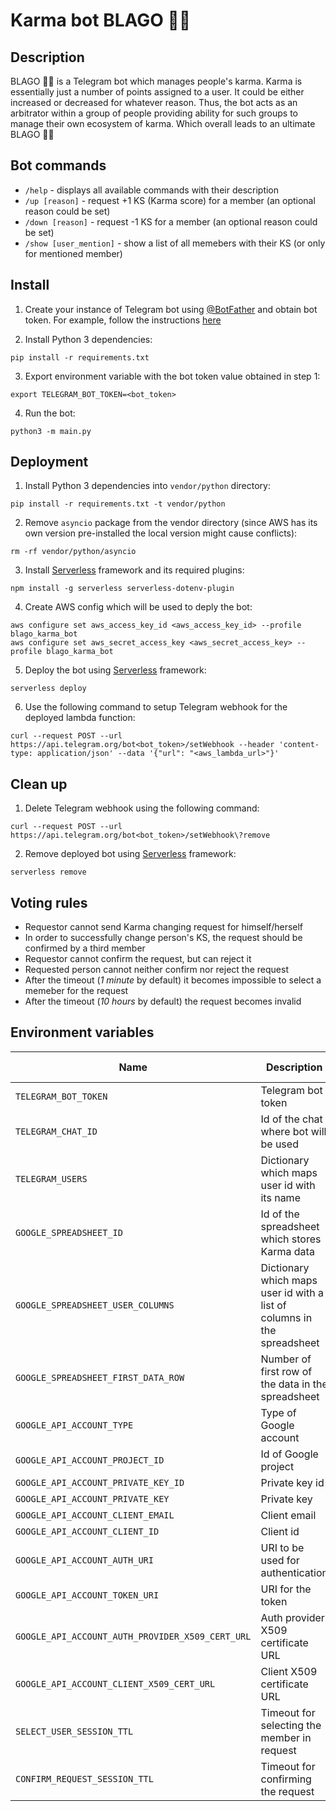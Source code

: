 # Karma bot BLAGO 🙏🏻

## Description

BLAGO 🙏🏻 is a Telegram bot which manages people's karma. Karma is essentially just a number of points assigned to a user. It could be either increased or decreased for whatever reason.
Thus, the bot acts as an arbitrator within a group of people providing ability for such groups to manage their own ecosystem of karma. Which overall leads to an ultimate BLAGO 🙏🏻

## Bot commands

* `/help` - displays all available commands with their description
* `/up [reason]` - request +1 KS (Karma score) for a member (an optional reason could be set)
* `/down [reason]` - request -1 KS for a member (an optional reason could be set)
* `/show [user_mention]` - show a list of all memebers with their KS (or only for mentioned member)

## Install

1. Create your instance of Telegram bot using [@BotFather](https://telegram.me/BotFather) and obtain bot token. For example, follow the instructions [here](https://core.telegram.org/bots#how-do-i-create-a-bot)

2. Install Python 3 dependencies:
```
pip install -r requirements.txt
```

3. Export environment variable with the bot token value obtained in step 1:
```
export TELEGRAM_BOT_TOKEN=<bot_token>
```

4. Run the bot:
```
python3 -m main.py
```

## Deployment

1. Install Python 3 dependencies into `vendor/python` directory:
```
pip install -r requirements.txt -t vendor/python
```

2. Remove `asyncio` package from the vendor directory (since AWS has its own version pre-installed the local version might cause conflicts):
```
rm -rf vendor/python/asyncio
```

3. Install [Serverless](https://www.serverless.com/) framework and its required plugins:
```
npm install -g serverless serverless-dotenv-plugin
```

4. Create AWS config which will be used to deply the bot:
```
aws configure set aws_access_key_id <aws_access_key_id> --profile blago_karma_bot
aws configure set aws_secret_access_key <aws_secret_access_key> --profile blago_karma_bot
```

5. Deploy the bot using [Serverless](https://www.serverless.com/) framework:
```
serverless deploy
```

6. Use the following command to setup Telegram webhook for the deployed lambda function:
```
curl --request POST --url https://api.telegram.org/bot<bot_token>/setWebhook --header 'content-type: application/json' --data '{"url": "<aws_lambda_url>"}'
```

## Clean up

1. Delete Telegram webhook using the following command:
```
curl --request POST --url https://api.telegram.org/bot<bot_token>/setWebhook\?remove
```

2. Remove deployed bot using [Serverless](https://www.serverless.com/) framework:
```
serverless remove
```

## Voting rules

* Requestor cannot send Karma changing request for himself/herself 
* In order to successfully change person's KS, the request should be confirmed by a third member
* Requestor cannot confirm the request, but can reject it
* Requested person cannot neither confirm nor reject the request
* After the timeout (*1 minute* by default) it becomes impossible to select a memeber for the request
* After the timeout (*10 hours* by default) the request becomes invalid

## Environment variables

| Name | Description | Default value |
| --- | --- | --- |
| `TELEGRAM_BOT_TOKEN` | Telegram bot token | |
| `TELEGRAM_CHAT_ID` | Id of the chat where bot will be used | |
| `TELEGRAM_USERS` | Dictionary which maps user id with its name | |
| `GOOGLE_SPREADSHEET_ID` | Id of the spreadsheet which stores Karma data | |
| `GOOGLE_SPREADSHEET_USER_COLUMNS` | Dictionary which maps user id with a list of columns in the spreadsheet | |
| `GOOGLE_SPREADSHEET_FIRST_DATA_ROW` | Number of first row of the data in the spreadsheet | |
| `GOOGLE_API_ACCOUNT_TYPE` | Type of Google account | |
| `GOOGLE_API_ACCOUNT_PROJECT_ID` | Id of Google project | |
| `GOOGLE_API_ACCOUNT_PRIVATE_KEY_ID` | Private key id | |
| `GOOGLE_API_ACCOUNT_PRIVATE_KEY` | Private key | |
| `GOOGLE_API_ACCOUNT_CLIENT_EMAIL` | Client email | |
| `GOOGLE_API_ACCOUNT_CLIENT_ID` | Client id | |
| `GOOGLE_API_ACCOUNT_AUTH_URI` | URI to be used for authentication | |
| `GOOGLE_API_ACCOUNT_TOKEN_URI` | URI for the token | |
| `GOOGLE_API_ACCOUNT_AUTH_PROVIDER_X509_CERT_URL` | Auth provider X509 certificate URL | |
| `GOOGLE_API_ACCOUNT_CLIENT_X509_CERT_URL` | Client X509 certificate URL | |
| `SELECT_USER_SESSION_TTL` | Timeout for selecting the member in request | `60` |
| `CONFIRM_REQUEST_SESSION_TTL` | Timeout for confirming the request | `36000` |